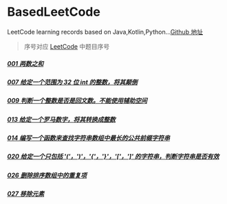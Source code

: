 # BasedLeetCode
LeetCode learning records based on Java,Kotlin,Python...[Github 地址](https://github.com/SiberiaDante/BasedLeetCode)

> 序号对应 [LeetCode](https://leetcode-cn.com/problemset/all/) 中题目序号

##### [001 两数之和](/code/001.md)
##### [007 给定一个范围为 32 位 int 的整数，将其颠倒](/code/007.md)
##### [009 判断一个整数是否是回文数。不能使用辅助空间](/code/009.md)
##### [013 给定一个罗马数字，将其转换成整数](/code/013.md)
##### [014 编写一个函数来查找字符串数组中最长的公共前缀字符串](/code/014.md)
##### [020 给定一个只包括 '('，')'，'{'，'}'，'['，']' 的字符串，判断字符串是否有效](/code/020.md)
##### [026 删除排序数组中的重复项](/code/026.md)
##### [027 移除元素](/code/027.md)

